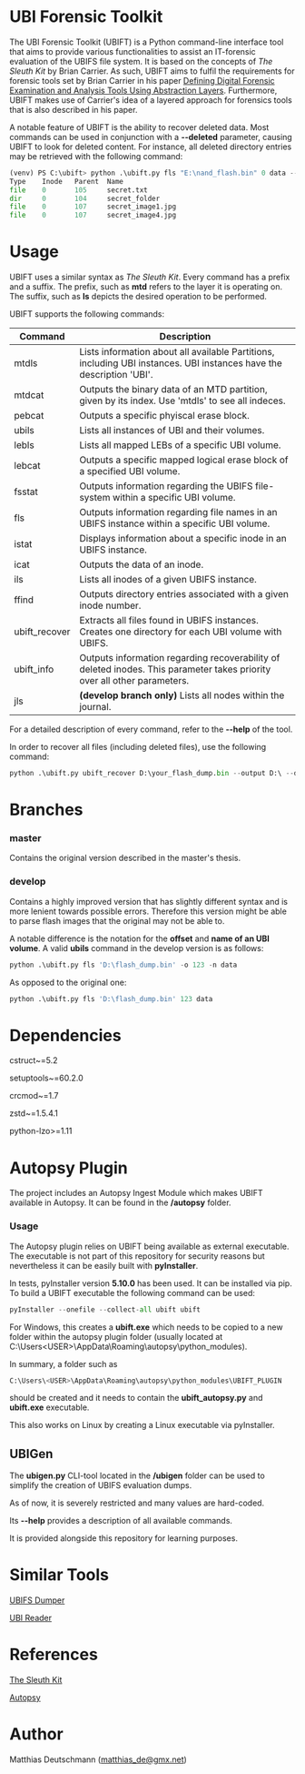 # UBI Forensic Toolkit

The UBI Forensic Toolkit (UBIFT) is a Python command-line interface tool that aims to provide various functionalities to assist an IT-forensic evaluation of the UBIFS file system. It is based on the concepts of *The Sleuth Kit* by Brian Carrier.
As such, UBIFT aims to fulfil the requirements for forensic tools set by Brian Carrier in his paper [Defining Digital Forensic Examination and Analysis Tools Using Abstraction Layers](https://www.utica.edu/academic/institutes/ecii/publications/articles/A04C3F91-AFBB-FC13-4A2E0F13203BA980.pdf).
Furthermore, UBIFT makes use of Carrier's idea of a layered approach for forensics tools that is also described in his paper.

A notable feature of UBIFT is the ability to recover deleted data. Most commands can be used in conjunction with a **--deleted** parameter, causing UBIFT to look for deleted content. For instance, all deleted directory entries may be retrieved with the following command:

```python
(venv) PS C:\ubift> python .\ubift.py fls "E:\nand_flash.bin" 0 data --deleted
Type    Inode   Parent  Name
file    0       105     secret.txt
dir     0       104     secret_folder
file    0       107     secret_image1.jpg
file    0       107     secret_image4.jpg
```


# Usage

UBIFT uses a similar syntax as *The Sleuth Kit*. Every command has a prefix and a suffix. The prefix, such as **mtd** refers to the layer it is operating on. The suffix, such as **ls** depicts the desired operation to be performed.

UBIFT supports the following commands:

| Command        | Description      |
| ------------- |---------------|
| mtdls      | Lists information about all available Partitions, including UBI instances. UBI instances have the description 'UBI'. |
| mtdcat      | Outputs the binary data of an MTD partition, given by its index. Use 'mtdls' to see all indeces.      |
| pebcat       | Outputs a specific phyiscal erase block.  | 
| ubils       | Lists all instances of UBI and their volumes.   |
| lebls       | Lists all mapped LEBs of a specific UBI volume.      | 
| lebcat       | Outputs a specific mapped logical erase block of a specified UBI volume.      |
| fsstat       | Outputs information regarding the UBIFS file-system within a specific UBI volume.      |
| fls | Outputs information regarding file names in an UBIFS instance within a specific UBI volume. | 
| istat | Displays information about a specific inode in an UBIFS instance. |
| icat | Outputs the data of an inode. |
| ils | Lists all inodes of a given UBIFS instance. |
| ffind | Outputs directory entries associated with a given inode number. |
| ubift_recover | Extracts all files found in UBIFS instances. Creates one directory for each UBI volume with UBIFS. |
| ubift_info | Outputs information regarding recoverability of deleted inodes. This parameter takes priority over all other parameters. |
| jls | **(develop branch only)** Lists all nodes within the journal. |

For a detailed description of every command, refer to the **--help** of the tool.

In order to recover all files (including deleted files), use the following command:

```python
python .\ubift.py ubift_recover D:\your_flash_dump.bin --output D:\ --deleted
```

# Branches

### master

Contains the original version described in the master's thesis.

### develop

Contains a highly improved version that has slightly different syntax and is more lenient towards possible errors. Therefore this version might be able to parse flash images that the original may not be able to.

A notable difference is the notation for the **offset** and **name of an UBI volume**. A valid **ubils** command in the develop version is as follows:

```python
python .\ubift.py fls 'D:\flash_dump.bin' -o 123 -n data
```

As opposed to the original one:

```python
python .\ubift.py fls 'D:\flash_dump.bin' 123 data
```

# Dependencies

cstruct~=5.2

setuptools~=60.2.0

crcmod~=1.7

zstd~=1.5.4.1

python-lzo>=1.11

# Autopsy Plugin

The project includes an Autopsy Ingest Module which makes UBIFT available in Autopsy. It can be found in the **/autopsy** folder.

### Usage

The Autopsy plugin relies on UBIFT being available as external executable. The executable is not part of this repository for security reasons but nevertheless it can be easily built with **pyInstaller**.

In tests, pyInstaller version **5.10.0** has been used. It can be installed via pip. To build a UBIFT executable the following command can be used:

```python
pyInstaller --onefile --collect-all ubift ubift
```

For Windows, this creates a **ubift.exe** which needs to be copied to a new folder within the autopsy plugin folder (usually located at C:\Users\<USER>\AppData\Roaming\autopsy\python_modules).

In summary, a folder such as 

```python
C:\Users\<USER>\AppData\Roaming\autopsy\python_modules\UBIFT_PLUGIN
```

should be created and it needs to contain the **ubift_autopsy.py** and **ubift.exe** executable.

This also works on Linux by creating a Linux executable via pyInstaller.

## UBIGen

The **ubigen.py** CLI-tool located in the **/ubigen** folder can be used to simplify the creation of UBIFS evaluation dumps.

As of now, it is severely restricted and many values are hard-coded.

Its **--help** provides a description of all available commands.

It is provided alongside this repository for learning purposes.

# Similar Tools

[UBIFS Dumper](https://github.com/nlitsme/ubidump)

[UBI Reader](https://github.com/onekey-sec/ubi_reader)

# References

[The Sleuth Kit](https://github.com/sleuthkit/sleuthkit)

[Autopsy](https://www.autopsy.com/)

# Author

Matthias Deutschmann (matthias_de@gmx.net)

